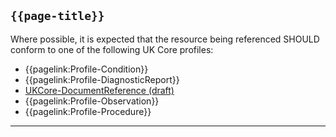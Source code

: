 ## <code>{{page-title}}</code>

Where possible, it is expected that the resource being referenced SHOULD conform to one of the following UK Core profiles:

- {{pagelink:Profile-Condition}}
- {{pagelink:Profile-DiagnosticReport}}
- [UKCore-DocumentReference (draft)]("https://simplifier.net/guide/UKCoreImplementationGuideAssetsinDevelopment/Home/ProfilesandExtensions/Profile-UKCore-DocumentReference)
- {{pagelink:Profile-Observation}}
- {{pagelink:Profile-Procedure}}

---

